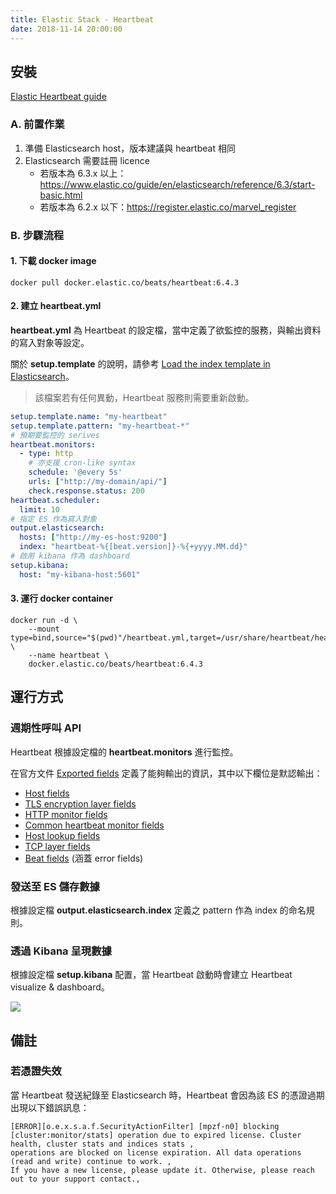 ```yaml
---
title: Elastic Stack - Heartbeat
date: 2018-11-14 20:00:00
---
```


## 安裝

[Elastic Heartbeat guide](https://www.elastic.co/guide/en/beats/heartbeat/current/running-on-docker.html)

### A. 前置作業

1. 準備 Elasticsearch host，版本建議與 heartbeat 相同
2. Elasticsearch 需要註冊 licence
    * 若版本為 6.3.x 以上：https://www.elastic.co/guide/en/elasticsearch/reference/6.3/start-basic.html
    * 若版本為 6.2.x 以下：https://register.elastic.co/marvel_register


### B. 步驟流程

#### 1. 下載 docker image

```shell
docker pull docker.elastic.co/beats/heartbeat:6.4.3 
```

#### 2. 建立 heartbeat.yml

**heartbeat.yml** 為 Heartbeat 的設定檔，當中定義了欲監控的服務，與輸出資料的寫入對象等設定。

關於 **setup.template** 的說明，請參考 [Load the index template in Elasticsearch](https://www.elastic.co/guide/en/beats/heartbeat/current/heartbeat-template.html#heartbeat-template)。

> 該檔案若有任何異動，Heartbeat 服務則需要重新啟動。

```yaml
setup.template.name: "my-heartbeat"
setup.template.pattern: "my-heartbeat-*"
# 預期要監控的 serives
heartbeat.monitors:
  - type: http
    # 亦支援 cron-like syntax
    schedule: '@every 5s'
    urls: ["http://my-domain/api/"]
    check.response.status: 200
heartbeat.scheduler:
  limit: 10
# 指定 ES 作為寫入對象
output.elasticsearch:
  hosts: ["http://my-es-host:9200"]
  index: "heartbeat-%{[beat.version]}-%{+yyyy.MM.dd}"
# 啟用 kibana 作為 dashboard
setup.kibana:
  host: "my-kibana-host:5601"
```

#### 3. 運行 docker container

```shell
docker run -d \
    --mount type=bind,source="$(pwd)"/heartbeat.yml,target=/usr/share/heartbeat/heartbeat.yml \
    --name heartbeat \
    docker.elastic.co/beats/heartbeat:6.4.3
```



## 運行方式

### 週期性呼叫 API

Heartbeat 根據設定檔的 **heartbeat.monitors** 進行監控。

在官方文件 [Exported fields][heartbeat-exported-fields] 定義了能夠輸出的資訊，其中以下欄位是默認輸出：
* [Host fields][exported-fields-host-processor]
* [TLS encryption layer fields][exported-fields-tls]
* [HTTP monitor fields][exported-fields-http]
* [Common heartbeat monitor fields][exported-fields-common]
* [Host lookup fields][exported-fields-resolve]
* [TCP layer fields][exported-fields-tcp]
* [Beat fields][exported-fields-beat] (涵蓋 error fields)


[heartbeat-exported-fields]: https://www.elastic.co/guide/en/beats/heartbeat/current/exported-fields.html
[exported-fields-host-processor]: https://www.elastic.co/guide/en/beats/heartbeat/current/exported-fields-host-processor.html
[exported-fields-tls]: https://www.elastic.co/guide/en/beats/heartbeat/current/exported-fields-tls.html
[exported-fields-http]: https://www.elastic.co/guide/en/beats/heartbeat/current/exported-fields-http.html
[exported-fields-common]: https://www.elastic.co/guide/en/beats/heartbeat/current/exported-fields-common.html
[exported-fields-resolve]: https://www.elastic.co/guide/en/beats/heartbeat/current/exported-fields-resolve.html
[exported-fields-tcp]: https://www.elastic.co/guide/en/beats/heartbeat/current/exported-fields-tcp.html
[exported-fields-beat]: https://www.elastic.co/guide/en/beats/heartbeat/current/exported-fields-beat.html

### 發送至 ES 儲存數據

根據設定檔 **output.elasticsearch.index** 定義之 pattern 作為 index 的命名規則。


### 透過 Kibana 呈現數據

根據設定檔 **setup.kibana** 配置，當 Heartbeat 啟動時會建立 Heartbeat visualize & dashboard。

![](//hackmd.webpat.co/uploads/upload_f932e3ce64539196bb3e17ee7418d431.jpg)


## 備註

### 若憑證失效

當 Heartbeat 發送紀錄至 Elasticsearch 時，Heartbeat 會因為該 ES 的憑證過期出現以下錯誤訊息：

```shell
[ERROR][o.e.x.s.a.f.SecurityActionFilter] [mpzf-n0] blocking [cluster:monitor/stats] operation due to expired license. Cluster health, cluster stats and indices stats ,
operations are blocked on license expiration. All data operations (read and write) continue to work. ,
If you have a new license, please update it. Otherwise, please reach out to your support contact.,
```
